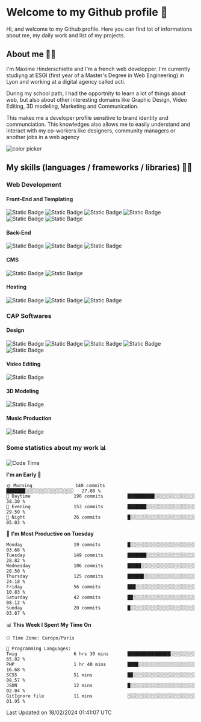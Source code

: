 # Welcome to my Github profile 👋

Hi, and welcome to my Github profile. Here you can find lot of informations about me, my daily work and list of my projects.

## About me 🙋‍♂️

I'm Maxime Hinderschiette and I'm a french web developper. I'm currently studiyng at ESGI (first year of a Master's Degree in Web Engineering) in Lyon and working at a digital agency called acti.

During my school path, I had the opportnity to learn a lot of things about web, but also about other interesting domains like Graphic Design, Video Editing, 3D modeling, Marketing and Communication.

This makes me a developer profile sensitive to brand identity and communciation. This knowledges also allows me to easily understand and interact with my co-workers like designers, community managers or another jobs in a web agency

![color picker](https://media.giphy.com/media/v2A81Lm2MglLa/giphy.gif)

## My skills (languages / frameworks / libraries) 🤹‍♂️

### Web Development

#### Front-End and Templating

![Static Badge](https://img.shields.io/badge/HTML%205-orange?logo=html5&logoColor=white)
![Static Badge](https://img.shields.io/badge/CSS%203-blue?logo=css3&logoColor=white)
![Static Badge](https://img.shields.io/badge/SASS-rebeccapurple?logo=sass&logoColor=white)
![Static Badge](https://img.shields.io/badge/Javascript-yellow?logo=javascript&logoColor=white)
![Static Badge](https://img.shields.io/badge/Twig-green?logo=&logoColor=white)
![Static Badge](https://img.shields.io/badge/gulp-lightyellow?logo=gulp&logoColor=black)


#### Back-End

![Static Badge](https://img.shields.io/badge/PHP-mediumpurple?logo=php&logoColor=white)
![Static Badge](https://img.shields.io/badge/Symfony-palegoldenrod?logo=symfony&logoColor=black)
![Static Badge](https://img.shields.io/badge/SQL-white?logo=mysql&logoColor=black)


#### CMS

![Static Badge](https://img.shields.io/badge/Wordpress-Themes%20and%20plugin-slategrey?logo=wordpress)
![Static Badge](https://img.shields.io/badge/Prestashop-Themes%20and%20plugin-violet?logo=prestashop)

#### Hosting

![Static Badge](https://img.shields.io/badge/Plesk-darkgrey?logo=plesk&logoColor=white)
![Static Badge](https://img.shields.io/badge/Cpanel-orange?logo=cpanel&logoColor=white)
![Static Badge](https://img.shields.io/badge/Docker-steelblue?logo=docker&logoColor=white)


### CAP Softwares 

#### Design

![Static Badge](https://img.shields.io/badge/Photoshop-dodgerblue?logo=adobephotoshop&logoColor=white)
![Static Badge](https://img.shields.io/badge/Illustrator-yellow?logo=adobeillustrator&logoColor=white)
![Static Badge](https://img.shields.io/badge/InDesign-magenta?logo=adobeindesign&logoColor=white)
![Static Badge](https://img.shields.io/badge/Adobe%20XD-pink?logo=adobexd&logoColor=white)
![Static Badge](https://img.shields.io/badge/Figma-purple?logo=figma&logoColor=white)

#### Video Editing

![Static Badge](https://img.shields.io/badge/Premiere%20Pro-purple?logo=adobepremierepro&logoColor=white)

#### 3D Modeling

![Static Badge](https://img.shields.io/badge/Blender-orange?logo=blender&logoColor=white)

#### Music Production

![Static Badge](https://img.shields.io/badge/Logic%20Pro%20X-lightgrey?&logoColor=white)

### Some statistics about my work 📊

<!--START_SECTION:waka-->
![Code Time](http://img.shields.io/badge/Code%20Time-89%20hrs%2052%20mins-blue)

**I'm an Early 🐤** 

```text
🌞 Morning                140 commits         ███████░░░░░░░░░░░░░░░░░░   27.08 % 
🌆 Daytime                198 commits         ██████████░░░░░░░░░░░░░░░   38.30 % 
🌃 Evening                153 commits         ███████░░░░░░░░░░░░░░░░░░   29.59 % 
🌙 Night                  26 commits          █░░░░░░░░░░░░░░░░░░░░░░░░   05.03 % 
```
📅 **I'm Most Productive on Tuesday** 

```text
Monday                   19 commits          █░░░░░░░░░░░░░░░░░░░░░░░░   03.68 % 
Tuesday                  149 commits         ███████░░░░░░░░░░░░░░░░░░   28.82 % 
Wednesday                106 commits         █████░░░░░░░░░░░░░░░░░░░░   20.50 % 
Thursday                 125 commits         ██████░░░░░░░░░░░░░░░░░░░   24.18 % 
Friday                   56 commits          ███░░░░░░░░░░░░░░░░░░░░░░   10.83 % 
Saturday                 42 commits          ██░░░░░░░░░░░░░░░░░░░░░░░   08.12 % 
Sunday                   20 commits          █░░░░░░░░░░░░░░░░░░░░░░░░   03.87 % 
```


📊 **This Week I Spent My Time On** 

```text
🕑︎ Time Zone: Europe/Paris

💬 Programming Languages: 
Twig                     6 hrs 30 mins       ████████████████░░░░░░░░░   65.02 % 
PHP                      1 hr 40 mins        ████░░░░░░░░░░░░░░░░░░░░░   16.68 % 
SCSS                     51 mins             ██░░░░░░░░░░░░░░░░░░░░░░░   08.57 % 
JSON                     12 mins             █░░░░░░░░░░░░░░░░░░░░░░░░   02.04 % 
GitIgnore file           11 mins             ░░░░░░░░░░░░░░░░░░░░░░░░░   01.95 % 
```


 Last Updated on 18/02/2024 01:41:07 UTC
<!--END_SECTION:waka-->

<!--
**MrMakc/MrMakc** is a ✨ _special_ ✨ repository because its `README.md` (this file) appears on your GitHub profile.

Here are some ideas to get you started:

- 🔭 I’m currently working on ...
- 🌱 I’m currently learning ...
- 👯 I’m looking to collaborate on ...
- 🤔 I’m looking for help with ...
- 💬 Ask me about ...
- 📫 How to reach me: ...
- 😄 Pronouns: ...
- ⚡ Fun fact: ...
-->
